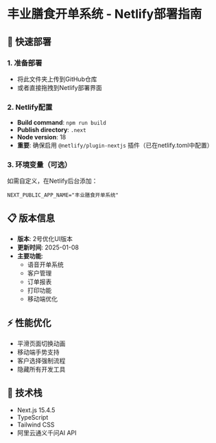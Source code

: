 # 丰业膳食开单系统 - Netlify部署指南

## 🚀 快速部署

### 1. 准备部署
- 将此文件夹上传到GitHub仓库
- 或者直接拖拽到Netlify部署界面

### 2. Netlify配置
- **Build command**: `npm run build`
- **Publish directory**: `.next`
- **Node version**: 18
- **重要**: 确保启用 `@netlify/plugin-nextjs` 插件（已在netlify.toml中配置）

### 3. 环境变量（可选）
如需自定义，在Netlify后台添加：
```
NEXT_PUBLIC_APP_NAME="丰业膳食开单系统"
```

## 📋 版本信息
- **版本**: 2号优化UI版本
- **更新时间**: 2025-01-08
- **主要功能**:
  - 语音开单系统
  - 客户管理
  - 订单报表
  - 打印功能
  - 移动端优化

## ⚡ 性能优化
- 平滑页面切换动画
- 移动端手势支持
- 客户选择强制流程
- 隐藏所有开发工具

## 🔧 技术栈
- Next.js 15.4.5
- TypeScript
- Tailwind CSS
- 阿里云通义千问AI API